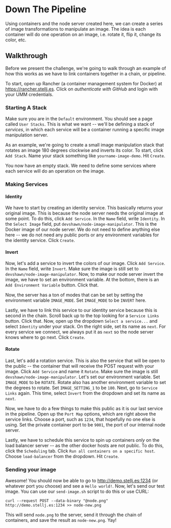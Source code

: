 # Down The Pipeline

Using containers and the node server created here, we can create a series of image transformations to manipulate an image. The idea is each container will do one operation on an image, i.e. rotate it, flip it, change its color, etc.

## Walkthrough

Before we present the challenge, we're going to walk through an example of how this works as we have to link containers together in a chain, or pipeline.

To start, open up Rancher (a container management system for Docker) at https://rancher.stellj.es. Click on *authenticate with GitHub* and login with your UMM credentials.

### Starting A Stack

Make sure you are in the `Default` environment. You should see a page called `User Stacks`. This is what we want -- we'll be defining a stack of *services*, in which each service will be a container running a specific image manipulation server.

As an example, we're going to create a small image manipulation stack that rotates an image 180 degrees clockwise and inverts its color. To start, click `Add Stack`. Name your stack something like `yourname-image-demo`. Hit `Create`.

You now have an empty stack. We need to define some services where each service will do an operation on the image.

### Making Services
#### Identity
We have to start by creating an identity service. This basically returns your original image. This is because the node server needs the original image at some point. To do this, click `Add Service`. In the `Name` field, write `Identity`. In the `Select Image` field, put `devshawn/node-image-manipulator`. This is the Docker image of our node server. We do not need to define anything else here -- we do not need any public ports or any environment variables for the identity service. Click `Create`.

#### Invert
Now, let's add a service to invert the colors of our image. Click `Add Service`. In the `Name` field, write `Invert`. Make sure the image is still set to `devshawn/node-image-manipulator`. Now, to make our node server invert the image, we have to set an environment variable. At the bottom, there is an `Add Environment Variable` button. Click that.

Now, the server has a ton of modes that can be set by setting the environment variable `IMAGE_MODE`. Set `IMAGE_MODE` to be `INVERT` here.

Lastly, we have to link this service to our identity service because this is second in the chain. Scroll back up to the top looking for a `Service Links` button. Click that. Now, open up the dropdown `Select a service...` and select `Identity` under your stack. On the right side, set its name as `next`. For every service we connect, we always put it as `next` so the node server knows where to go next. Click `Create`.

#### Rotate
Last, let's add a rotation service. This is also the service that will be open to the public -- the container that will receive the POST request with your image. Click `Add Service` and name it `Rotate`. Make sure the image is still `devshawn/node-image-manipulator`. Let's set our environment variable. Set `IMAGE_MODE` to be `ROTATE`. Rotate also has another environment variable to set the degrees to rotate. Set `IMAGE_SETTING_1` to be `180`. Next, go to `Service Links` again. This time, select `Invert` from the dropdown and set its name as `next`.

Now, we have to do a few things to make this public as it is our last service in the pipeline. Open up the `Port Map` options, which are right above the service links. Choose a port, such as `1234`, that hopefully no one else is using. Set the private container port to be `9001`, the port of our internal node server.

Lastly, we have to schedule this service to spin up containers *only* on the load balancer server -- as the other docker hosts are not public. To do this, click the `Scheduling` tab. Click `Run all containers on a specific host`. Choose `load-balancer` from the dropdown. Hit `Create`.

### Sending your image

Awesome! You should now be able to go to http://demo.stellj.es:1234 (or whatever port you choose) and see a `Hello world!`. Now, let's send our test image. You can use our `send-image.sh` script to do this or use CURL:

```
curl --request POST --data-binary "@node.png" http://demo.stellj.es:1234 >> node-new.png
```

This will send `node.png` to the server, send it through the chain of containers, and save the result as `node-new.png`. Yay!
